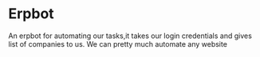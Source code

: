 # Erpbot
An erpbot for automating our tasks,it takes our login credentials and gives list of companies to us.
We can pretty much automate any website 
